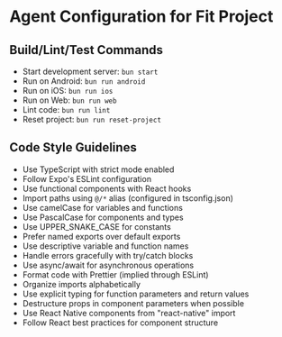 # Agent Configuration for Fit Project

## Build/Lint/Test Commands
- Start development server: `bun start`
- Run on Android: `bun run android`
- Run on iOS: `bun run ios`
- Run on Web: `bun run web`
- Lint code: `bun run lint`
- Reset project: `bun run reset-project`

## Code Style Guidelines
- Use TypeScript with strict mode enabled
- Follow Expo's ESLint configuration
- Use functional components with React hooks
- Import paths using `@/*` alias (configured in tsconfig.json)
- Use camelCase for variables and functions
- Use PascalCase for components and types
- Use UPPER_SNAKE_CASE for constants
- Prefer named exports over default exports
- Use descriptive variable and function names
- Handle errors gracefully with try/catch blocks
- Use async/await for asynchronous operations
- Format code with Prettier (implied through ESLint)
- Organize imports alphabetically
- Use explicit typing for function parameters and return values
- Destructure props in component parameters when possible
- Use React Native components from "react-native" import
- Follow React best practices for component structure